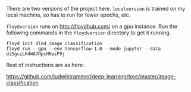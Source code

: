 
There are two versions of the project here.
`localversion` is trained on my local machine, so has to run for fewer epochs, etc.

`floydversion` runs on http://floydhub.com/ on a gpu instance.
Run the following commands in the `floydversion` directory to get it running.

```
floyd init dlnd_image_classification
floyd run --gpu --env tensorflow-1.0 --mode jupyter --data diSgciLH4WA7HpcHNasP9j
```

Rest of instructions are as here:

https://github.com/ludwiktrammer/deep-learning/tree/master/image-classification
